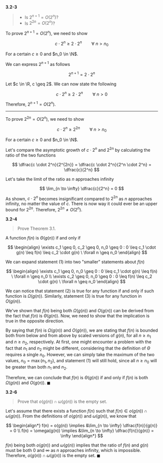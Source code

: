**3.2-3** 

> - Is $2^{n+1} = O(2^n)$?
> - Is $2^{2n} = O(2^n)$?

To prove $2^{n+1} = O(2^n)$, we need to show

$$ c \cdot 2^n \geq 2 \cdot 2^n \qquad \forall \ n > n_0 $$

For a certain $c \geq 0$ and $n_0 \in \N$.

We can express $2^{n+1}$ as follows

$$ 2^{n+1} = 2 \cdot 2^n $$

Let $c \in \R, c \geq 2$. We can now state the following

$$ c \cdot 2^n \geq 2 \cdot 2^n \qquad \forall \ n > 0 $$

Therefore, $2^{n+1} = O(2^n)$.

---

To prove $2^{2n} = O(2^n)$, we need to show

$$ c \cdot 2^n \geq 2^{2n} \qquad \forall \ n > n_0 $$

For a certain $c \geq 0$ and $n_0 \in \N$.

Let's compare the asymptotic growth of $c \cdot 2^n$ and $2^{2n}$ by calculating the ratio of the two functions

$$ \dfrac{c \cdot 2^n}{2^{2n}} = \dfrac{c \cdot 2^n}{2^n \cdot 2^n} = \dfrac{c}{2^n} $$

Let's take the limit of the ratio as $n$ approaches infinity

$$ \lim_{n \to \infty} \dfrac{c}{2^n} = 0 $$

As shown, $c \cdot 2^n$ becomes insignificant compared to $2^{2n}$ as $n$ approaches infinity, no matter the value of $c$. There is now way it could ever be an upper bound for $2^{2n}$. Therefore, $2^{2n} \neq O(2^n)$.

**3.2-4**

> Prove Theorem 3.1.

A function $f(n)$ is $\Theta(g(n))$ if and only if

$$
\begin{align}
  \exists c_1 \geq 0, c_2 \geq 0, n_0 \geq 0 :
  0 \leq c_1 \cdot g(n) \leq f(n) \leq c_2 \cdot g(n) \ 
  \forall n \geq n_0
\end{align}
$$

We can expand statement $(1)$ into two "smaller" statements about $f(n)$

$$
\begin{align}
  \exists c_1 \geq 0, n_0 \geq 0 :
  0 \leq c_1 \cdot g(n) \leq f(n) \ 
  \forall n \geq n_0
  \\
  \exists c_2 \geq 0, n_0 \geq 0 :
  0 \leq f(n) \leq c_2 \cdot g(n) \ 
  \forall n \geq n_0
\end{align}
$$

We can notice that statement $(2)$ is true for any function if and only if such function is $\Omega(g(n))$. Similarly, statement $(3)$ is true for any function in $O(g(n))$.

We've shown that $f(n)$ being both $\Omega(g(n))$ and $O(g(n))$ can be derived from the fact that $f(n)$ is $\Theta(g(n))$. Now, we need to show that the implication is true in the opposite direction.

By saying that $f(n)$ is $\Omega(g(n))$ and $O(g(n))$, we are stating that $f(n)$ is bounded both from below and from above by scaled versions of $g(n)$, for all $n \geq n_1$ and $n \geq n_2$, respectively. At first, one might encounter a problem with the fact that $n_1$ and $n_2$ might be different, considering that the definition of $\Theta$ requires a single $n_0$. However, we can simply take the maximum of the two values, $n_0 = \max(n_1, n_2)$, and statement $(1)$ will still hold, since all $n \geq n_0$ will be greater than both $n_1$ and $n_2$.

Therefore, we can conclude that $f(n)$ is $\Theta(g(n))$ if and only if $f(n)$ is both $\Omega(g(n))$ and $O(g(n))$. $\blacksquare$

**3.2-6**

> Prove that $o(g(n)) \cap \omega(g(n))$ is the empty set.

Let's assume that there exists a function $f(n)$ such that $f(n) \in o(g(n)) \cap \omega(g(n))$. From the definitions of $o(g(n))$ and $\omega(g(n))$, we know that

$$
\begin{align*}
  f(n) = o(g(n)) \implies &\lim_{n \to \infty} \dfrac{f(n)}{g(n)} = 0 \\
  f(n) = \omega(g(n)) \implies &\lim_{n \to \infty} \dfrac{f(n)}{g(n)} = \infty
\end{align*}
$$

$f(n)$ being both $o(g(n))$ and $\omega(g(n))$ implies that the ratio of $f(n)$ and $g(n)$ must be both $0$ and $\infty$ as $n$ approaches infinity, which is impossible. Therefore, $o(g(n)) \cap \omega(g(n))$ is the empty set. $\blacksquare$

